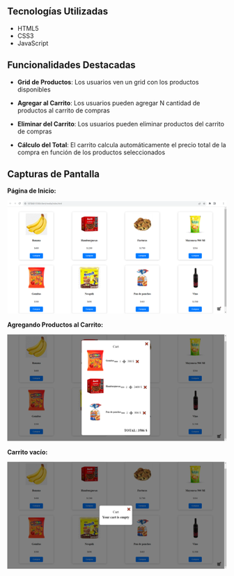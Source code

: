 ## Tecnologías Utilizadas

- HTML5
- CSS3
- JavaScript

## Funcionalidades Destacadas

- **Grid de Productos**: Los usuarios ven un grid con los productos disponibles

- **Agregar al Carrito**: Los usuarios pueden agregar N cantidad de productos al carrito de compras 

- **Eliminar del Carrito**: Los usuarios pueden eliminar productos del carrito de compras

- **Cálculo del Total**: El carrito calcula automáticamente el precio total de la compra en función de los productos seleccionados


## Capturas de Pantalla

**Página de Inicio:**

![Página de Inicio](Captura.PNG)

**Agregando Productos al Carrito:**

![Agregando Productos](Captura2.PNG)

**Carrito vacío:**

![Carrito de Compras vacío](Captura3.PNG)
